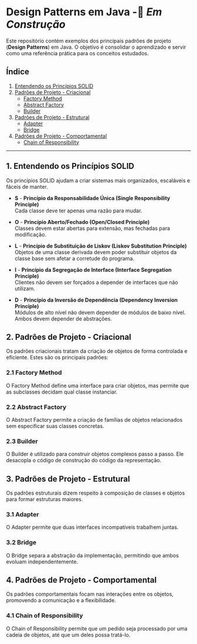 # Design Patterns em Java  -🚧 *Em Construção*

Este repositório contém exemplos dos principais padrões de projeto (**Design Patterns**) em Java. O objetivo é consolidar o aprendizado e servir como uma referência prática para os conceitos estudados.

## Índice

1. [Entendendo os Princípios SOLID](#1-entendendo-os-princípios-solid)
2. [Padrões de Projeto - Criacional](#2-padrões-de-projeto---criacional)
   - [Factory Method](#21-factory-method)
   - [Abstract Factory](#22-abstract-factory)
   - [Builder](#23-builder)
3. [Padrões de Projeto - Estrutural](#3-padrões-de-projeto---estrutural)
   - [Adapter](#31-adapter)
   - [Bridge](#32-bridge)
4. [Padrões de Projeto - Comportamental](#4-padrões-de-projeto---comportamental)
   - [Chain of Responsibility](#41-chain-of-responsibility)

---

## 1. Entendendo os Princípios SOLID

Os princípios SOLID ajudam a criar sistemas mais organizados, escaláveis e fáceis de manter.

- **S** - **Princípio da Responsabilidade Única (Single Responsibility Principle)**  
  Cada classe deve ter apenas uma razão para mudar.

- **O** - **Princípio Aberto/Fechado (Open/Closed Principle)**  
  Classes devem estar abertas para extensão, mas fechadas para modificação.

- **L** - **Princípio de Substituição de Liskov (Liskov Substitution Principle)**  
  Objetos de uma classe derivada devem poder substituir objetos da classe base sem afetar a corretude do programa.

- **I** - **Princípio da Segregação de Interface (Interface Segregation Principle)**  
  Clientes não devem ser forçados a depender de interfaces que não utilizam.

- **D** - **Princípio da Inversão de Dependência (Dependency Inversion Principle)**  
  Módulos de alto nível não devem depender de módulos de baixo nível. Ambos devem depender de abstrações.



## 2. Padrões de Projeto - Criacional

Os padrões criacionais tratam da criação de objetos de forma controlada e eficiente. Estes são os principais padrões:

### 2.1 Factory Method

O Factory Method define uma interface para criar objetos, mas permite que as subclasses decidam qual classe instanciar.

### 2.2 Abstract Factory

O Abstract Factory permite a criação de famílias de objetos relacionados sem especificar suas classes concretas.
### 2.3 Builder

O Builder é utilizado para construir objetos complexos passo a passo. Ele desacopla o código de construção do código da representação.

## 3. Padrões de Projeto - Estrutural

Os padrões estruturais dizem respeito à composição de classes e objetos para formar estruturas maiores.

### 3.1 Adapter

O Adapter permite que duas interfaces incompatíveis trabalhem juntas.

### 3.2 Bridge

O Bridge separa a abstração da implementação, permitindo que ambos evoluam independentemente.

## 4. Padrões de Projeto - Comportamental

Os padrões comportamentais focam nas interações entre os objetos, promovendo a comunicação e a flexibilidade.

### 4.1 Chain of Responsibility

O Chain of Responsibility permite que um pedido seja processado por uma cadeia de objetos, até que um deles possa tratá-lo. 


